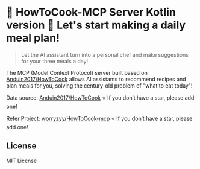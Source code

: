 # 🍳 HowToCook-MCP Server Kotlin version 🥘 Let's start making a daily meal plan!

> Let the AI assistant turn into a personal chef and make suggestions for your three meals a day!

The MCP (Model Context Protocol) server built based on [Anduin2017/HowToCook](https://github.com/Anduin2017/HowToCook) allows AI assistants to recommend recipes and plan meals for you, solving the century-old problem of "what to eat today"!

Data source: [Anduin2017/HowToCook](https://github.com/Anduin2017/HowToCook) ⭐ If you don’t have a star, please add one!

Refer Project: [worryzyy/HowToCook-mcp](https://github.com/worryzyy/HowToCook-mcp) ⭐ If you don’t have a star, please add one!


## License
MIT License